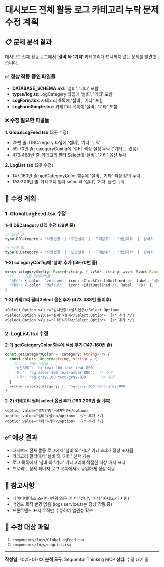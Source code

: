 # 대시보드 전체 활동 로그 카테고리 누락 문제 수정 계획

## 📋 문제 분석 결과

대시보드 전체 활동 로그에서 **'설비'와 '기타'** 카테고리가 표시되지 않는 문제를 발견했습니다.

### ✅ 정상 작동 중인 파일들
- **DATABASE_SCHEMA.md**: '설비', '기타' 포함
- **types/log.ts**: LogCategory 타입에 '설비', '기타' 포함
- **LogForm.tsx**: 카테고리 목록에 '설비', '기타' 포함
- **LogFormSimple.tsx**: 카테고리 목록에 '설비', '기타' 포함

### ❌ 수정 필요한 파일들

**1. GlobalLogFeed.tsx** (3곳 수정)
- 29번 줄: DBCategory 타입에 '설비', '기타' 누락
- 59-70번 줄: categoryConfig에 '설비' 색상 설정 누락 ('기타'는 있음)
- 473-488번 줄: 카테고리 필터 Select에 '설비', '기타' 옵션 누락

**2. LogList.tsx** (2곳 수정)
- 147-160번 줄: getCategoryColor 함수에 '설비', '기타' 색상 정의 누락
- 193-206번 줄: 카테고리 필터 select에 '설비', '기타' 옵션 누락

## 🔧 수정 계획

### 1. GlobalLogFeed.tsx 수정

**1-1) DBCategory 타입 수정 (29번 줄)**
```typescript
// 변경 전
type DBCategory = '사양변경' | '도면설계' | '구매발주' | '생산제작' | '상하차' | '현장설치시공' | '설치인증' | '승인요청' | '승인처리'

// 변경 후
type DBCategory = '사양변경' | '도면설계' | '구매발주' | '생산제작' | '상하차' | '현장설치시공' | '설치인증' | '설비' | '기타' | '승인요청' | '승인처리'
```

**1-2) categoryConfig에 '설비' 추가 (59-70번 줄)**
```typescript
const categoryConfig: Record<string, { color: string; icon: React.ReactNode; label: string }> = {
  // ... 기존 카테고리들 ...
  '설비': { color: 'volcano', icon: <ClockCircleOutlined />, label: '설비' },  // 추가
  '기타': { color: 'default', icon: <EditOutlined />, label: '기타' },  // 이미 존재
}
```

**1-3) 카테고리 필터 Select 옵션 추가 (473-488번 줄 이후)**
```tsx
<Select.Option value="설치인증">설치인증</Select.Option>
<Select.Option value="설비">설비</Select.Option>  {/* 추가 */}
<Select.Option value="기타">기타</Select.Option>  {/* 추가 */}
```

### 2. LogList.tsx 수정

**2-1) getCategoryColor 함수에 색상 추가 (147-160번 줄)**
```typescript
const getCategoryColor = (category: string) => {
  const colors: Record<string, string> = {
    // ... 기존 색상들 ...
    '승인처리': 'bg-teal-100 text-teal-800',
    '설비': 'bg-amber-100 text-amber-800',  // 추가
    '기타': 'bg-gray-100 text-gray-800'      // 추가
  }
  return colors[category] || 'bg-gray-100 text-gray-800'
}
```

**2-2) 카테고리 필터 select 옵션 추가 (193-206번 줄 이후)**
```tsx
<option value="설치인증">설치인증</option>
<option value="설비">설비</option>  {/* 추가 */}
<option value="기타">기타</option>  {/* 추가 */}
```

## ✅ 예상 결과

- 대시보드 전체 활동 로그에서 '설비'와 '기타' 카테고리가 정상 표시됨
- 카테고리 필터에서 '설비'와 '기타' 선택 가능
- 로그 목록에서 '설비'와 '기타' 카테고리에 적절한 색상 배지 표시
- 프로젝트 상세 페이지 로그 목록에서도 동일하게 정상 작동

## 📝 참고사항

- 데이터베이스 스키마 변경 없음 (이미 '설비', '기타' 카테고리 지원)
- 백엔드 로직 변경 없음 (logs.service.ts는 정상 작동 중)
- 프론트엔드 표시 로직만 수정하여 일관성 확보

## 📂 수정 대상 파일

1. `components/logs/GlobalLogFeed.tsx`
2. `components/logs/LogList.tsx`

---

**작성일**: 2025-01-XX
**분석 도구**: Sequential Thinking MCP
**상태**: 수정 대기 중
